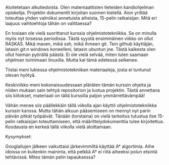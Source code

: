 Aloitetetaan alkutiedoista. Olen matemaattisten tieteiden kandiohjelman opiskelija. Projektin dokumentit kirjoitan suomen kielellä. Aion yrittää toteuttaa yhden valmiiksi annetuista aiheista, 15-pelin ratkaisijan. Mitä eri laajuus vaihtoehtoja tähän on valittaessa?

En tosiaan ole vielä suorittanut kurssia ohjelmistotekniikka. Se on minulla myös nyt toisessa periodissa. Tästä syystä ensimmäinen viikko on ollut RASKAS. Mikä maven, mikä ssh, mikä ihmeen git. Tein github käyttäjän, latasin git:n windows koneelleni, latasin ubuntun jne. Tästä kaikesta olen ollut hieman pyörällä päästä. Ei ole vielä selvää, miten tulen saamaan ohjelman toimimaan linuxilla. Mutta kai tämä edetessä selkenee.

Tiistai meni lukiessa ohjelmistotekniikan materiaaleja, josta ei tuntunut olevan hyötyä.

Keskiviikko meni kokonaisuudessaan pläräten tämän kurssin ohjeita ja niiden mukaan sain tehtyä repositorion ja luotua projektin. Tästä annettava siis kiitokset, materiaali on tällä kurssilla paljon ymmärrettävämpää!

Vähän menee siis päällekkäin tällä viikolla ajan käyttö ohjelmistotekniikka kurssin kanssa. Mutta tähän alkuun pääsemiseen on mennyt nyt parin päivän pitkät työpäivät. Tänään (torstaina) on vielä tarkoitus tutustua itse 15-pelin ratkaisijan toteuttamiseen, että määrittelydokumenttia tulee kirjoitettua.
Koodausta en kerkeä tällä viikolla vielä aloittamaan. 

Kysymykset:

Googlailujen jälkeen vaikuttaisi järkevimmiltä käyttää A* algortimia. Aihe idoissa on kuitenkin maininta, että pelkkä A* ei riitä aiheeksi polun etsintä tehtävissä. Mites tämän pelin tapauksessa?
